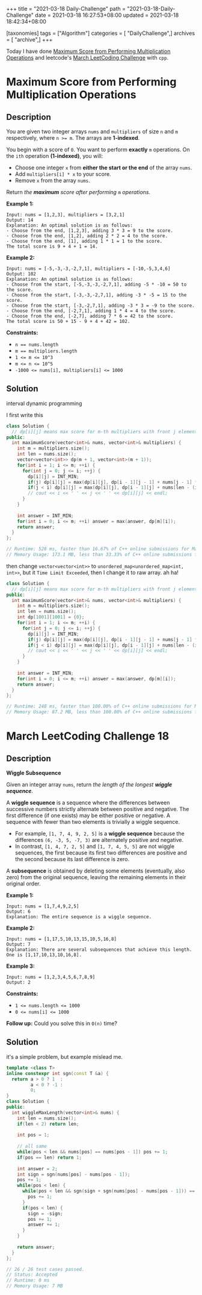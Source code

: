 +++
title = "2021-03-18 Daily-Challenge"
path = "2021-03-18-Daily-Challenge"
date = 2021-03-18 16:27:53+08:00
updated = 2021-03-18 18:42:34+08:00

[taxonomies]
tags = ["Algorithm"]
categories = [ "DailyChallenge",]
archives = [ "archive",]
+++

Today I have done [Maximum Score from Performing Multiplication Operations](https://leetcode.com/problems/maximum-score-from-performing-multiplication-operations/) and leetcode's [March LeetCoding Challenge](https://leetcode.com/explore/challenge/card/march-leetcoding-challenge-2021/590/week-3-march-15th-march-21st/3676/) with `cpp`.

<!-- more -->

# Maximum Score from Performing Multiplication Operations

## Description

You are given two integer arrays `nums` and `multipliers` of size `n` and `m` respectively, where `n >= m`. The arrays are **1-indexed**.

You begin with a score of `0`. You want to perform **exactly** `m` operations. On the `ith` operation **(1-indexed)**, you will:

- Choose one integer `x` from **either the start or the end** of the array `nums`.
- Add `multipliers[i] * x` to your score.
- Remove `x` from the array `nums`.

Return *the **maximum** score after performing* `m` *operations.*

 

**Example 1:**

```
Input: nums = [1,2,3], multipliers = [3,2,1]
Output: 14
Explanation: An optimal solution is as follows:
- Choose from the end, [1,2,3], adding 3 * 3 = 9 to the score.
- Choose from the end, [1,2], adding 2 * 2 = 4 to the score.
- Choose from the end, [1], adding 1 * 1 = 1 to the score.
The total score is 9 + 4 + 1 = 14.
```

**Example 2:**

```
Input: nums = [-5,-3,-3,-2,7,1], multipliers = [-10,-5,3,4,6]
Output: 102
Explanation: An optimal solution is as follows:
- Choose from the start, [-5,-3,-3,-2,7,1], adding -5 * -10 = 50 to the score.
- Choose from the start, [-3,-3,-2,7,1], adding -3 * -5 = 15 to the score.
- Choose from the start, [-3,-2,7,1], adding -3 * 3 = -9 to the score.
- Choose from the end, [-2,7,1], adding 1 * 4 = 4 to the score.
- Choose from the end, [-2,7], adding 7 * 6 = 42 to the score. 
The total score is 50 + 15 - 9 + 4 + 42 = 102.
```

 

**Constraints:**

- `n == nums.length`
- `m == multipliers.length`
- `1 <= m <= 10^3`
- `m <= n <= 10^5`
- `-1000 <= nums[i], multipliers[i] <= 1000`

## Solution

interval dynamic programming

I first write this

``` cpp
class Solution {
  // dp[i][j] means max score for m-th multipliers with front j elements
public:
  int maximumScore(vector<int>& nums, vector<int>& multipliers) {
    int m = multipliers.size();
    int len = nums.size();
    vector<vector<int>> dp(m + 1, vector<int>(m + 1));
    for(int i = 1; i <= m; ++i) {
      for(int j = 0; j <= i; ++j) {
        dp[i][j] = INT_MIN;
        if(j) dp[i][j] = max(dp[i][j], dp[i - 1][j - 1] + nums[j - 1] * multipliers[i - 1]);
        if(j < i) dp[i][j] = max(dp[i][j], dp[i - 1][j] + nums[len - (i - j)] * multipliers[i - 1]);
        // cout << i << ' ' << j << ' ' << dp[i][j] << endl;
      }
    }
    
    int answer = INT_MIN;
    for(int i = 0; i <= m; ++i) answer = max(answer, dp[m][i]);
    return answer;
  }
};

// Runtime: 528 ms, faster than 16.67% of C++ online submissions for Maximum Score from Performing Multiplication Operations.
// Memory Usage: 173.1 MB, less than 33.33% of C++ online submissions for Maximum Score from Performing Multiplication Operations.
```

then change `vector<vector<int>>` to `unordered_map<unordered_map<int, int>>`, but it `Time Limit Exceeded`, then I change it to raw array. ah ha!

``` cpp
class Solution {
  // dp[i][j] means max score for m-th multipliers with front j elements
public:
  int maximumScore(vector<int>& nums, vector<int>& multipliers) {
    int m = multipliers.size();
    int len = nums.size();
    int dp[1001][1001] = {0};
    for(int i = 1; i <= m; ++i) {
      for(int j = 0; j <= i; ++j) {
        dp[i][j] = INT_MIN;
        if(j) dp[i][j] = max(dp[i][j], dp[i - 1][j - 1] + nums[j - 1] * multipliers[i - 1]);
        if(j < i) dp[i][j] = max(dp[i][j], dp[i - 1][j] + nums[len - (i - j)] * multipliers[i - 1]);
        // cout << i << ' ' << j << ' ' << dp[i][j] << endl;
      }
    }
    
    int answer = INT_MIN;
    for(int i = 0; i <= m; ++i) answer = max(answer, dp[m][i]);
    return answer;
  }
};

// Runtime: 248 ms, faster than 100.00% of C++ online submissions for Maximum Score from Performing Multiplication Operations.
// Memory Usage: 87.2 MB, less than 100.00% of C++ online submissions for Maximum Score from Performing Multiplication Operations.
```

# March LeetCoding Challenge 18

## Description

**Wiggle Subsequence**

Given an integer array `nums`, return *the length of the longest **wiggle sequence***.

A **wiggle sequence** is a sequence where the differences between successive numbers strictly alternate between positive and negative. The first difference (if one exists) may be either positive or negative. A sequence with fewer than two elements is trivially a wiggle sequence.

- For example, `[1, 7, 4, 9, 2, 5]` is a **wiggle sequence** because the differences `(6, -3, 5, -7, 3)` are alternately positive and negative.
- In contrast, `[1, 4, 7, 2, 5]` and `[1, 7, 4, 5, 5]` are not wiggle sequences, the first because its first two differences are positive and the second because its last difference is zero.

A **subsequence** is obtained by deleting some elements (eventually, also zero) from the original sequence, leaving the remaining elements in their original order.

 

**Example 1:**

```
Input: nums = [1,7,4,9,2,5]
Output: 6
Explanation: The entire sequence is a wiggle sequence.
```

**Example 2:**

```
Input: nums = [1,17,5,10,13,15,10,5,16,8]
Output: 7
Explanation: There are several subsequences that achieve this length. One is [1,17,10,13,10,16,8].
```

**Example 3:**

```
Input: nums = [1,2,3,4,5,6,7,8,9]
Output: 2
```

 

**Constraints:**

- `1 <= nums.length <= 1000`
- `0 <= nums[i] <= 1000`

 

**Follow up:** Could you solve this in `O(n)` time?

## Solution

it's a simple problem, but example mislead me.

``` cpp
template <class T>
inline constexpr int sgn(const T &a) {
  return a > 0 ? 1  :
         a < 0 ? -1 :
         0;
}
class Solution {
public:
  int wiggleMaxLength(vector<int>& nums) {
    int len = nums.size();
    if(len < 2) return len;
    
    int pos = 1;
    
    // all same
    while(pos < len && nums[pos] == nums[pos - 1]) pos += 1;
    if(pos == len) return 1;
    
    int answer = 2;
    int sign = sgn(nums[pos] - nums[pos - 1]);
    pos += 1;
    while(pos < len) {
      while(pos < len && sgn(sign + sgn(nums[pos] - nums[pos - 1])) == sign) {
        pos += 1;
      }
      if(pos < len) {
        sign = -sign;
        pos += 1;
        answer += 1;
      }
    }
    
    return answer;
  }
};

// 26 / 26 test cases passed.
// Status: Accepted
// Runtime: 0 ms
// Memory Usage: 7 MB
```
